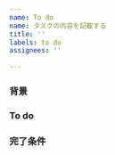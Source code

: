 ```yaml
---
name: To do
name: タスクの内容を記載する
title: ''
labels: to do
assignees: ''

---
```



### 背景
<!-- なぜこのタスクをやらねばならないのか -->

### To do
<!-- 具体的なタスクの内容 -->

### 完了条件
<!-- 何をもってこのタスクを完了とみなすか -->
